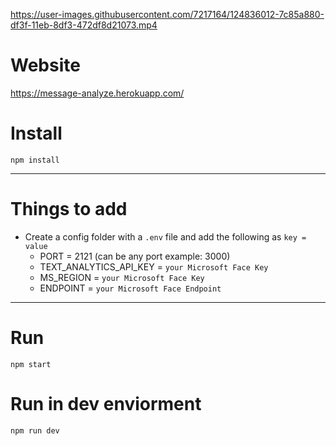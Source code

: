 
https://user-images.githubusercontent.com/7217164/124836012-7c85a880-df3f-11eb-8df3-472df8d21073.mp4


# Website

https://message-analyze.herokuapp.com/

# Install

`npm install`

---

# Things to add

- Create a config folder with a `.env` file and add the following as `key = value`
  - PORT = 2121 (can be any port example: 3000)
  - TEXT_ANALYTICS_API_KEY = `your Microsoft Face Key`
  - MS_REGION = `your Microsoft Face Key`
  - ENDPOINT = `your Microsoft Face Endpoint`

---

# Run

`npm start`

# Run in dev enviorment

`npm run dev`
